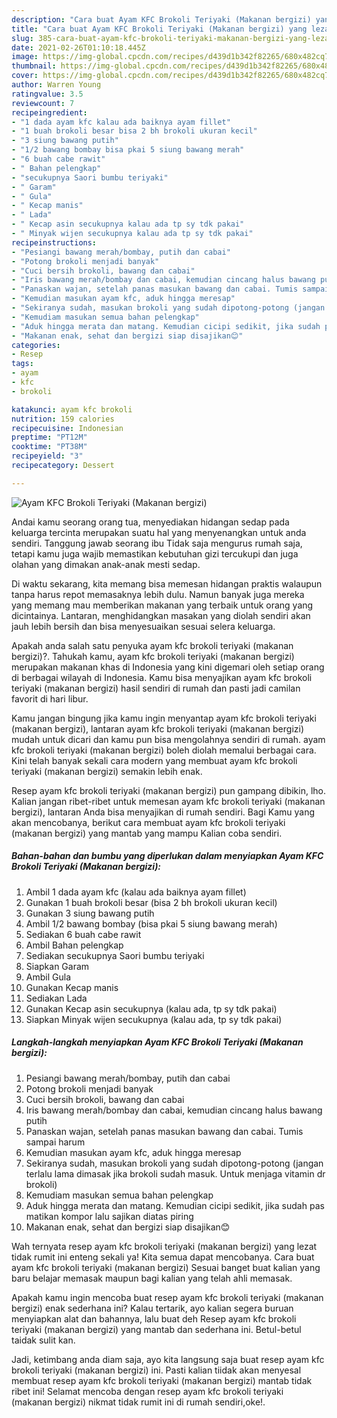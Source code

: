 ```yaml
---
description: "Cara buat Ayam KFC Brokoli Teriyaki (Makanan bergizi) yang lezat dan Mudah Dibuat"
title: "Cara buat Ayam KFC Brokoli Teriyaki (Makanan bergizi) yang lezat dan Mudah Dibuat"
slug: 385-cara-buat-ayam-kfc-brokoli-teriyaki-makanan-bergizi-yang-lezat-dan-mudah-dibuat
date: 2021-02-26T01:10:18.445Z
image: https://img-global.cpcdn.com/recipes/d439d1b342f82265/680x482cq70/ayam-kfc-brokoli-teriyaki-makanan-bergizi-foto-resep-utama.jpg
thumbnail: https://img-global.cpcdn.com/recipes/d439d1b342f82265/680x482cq70/ayam-kfc-brokoli-teriyaki-makanan-bergizi-foto-resep-utama.jpg
cover: https://img-global.cpcdn.com/recipes/d439d1b342f82265/680x482cq70/ayam-kfc-brokoli-teriyaki-makanan-bergizi-foto-resep-utama.jpg
author: Warren Young
ratingvalue: 3.5
reviewcount: 7
recipeingredient:
- "1 dada ayam kfc kalau ada baiknya ayam fillet"
- "1 buah brokoli besar bisa 2 bh brokoli ukuran kecil"
- "3 siung bawang putih"
- "1/2 bawang bombay bisa pkai 5 siung bawang merah"
- "6 buah cabe rawit"
- " Bahan pelengkap"
- "secukupnya Saori bumbu teriyaki"
- " Garam"
- " Gula"
- " Kecap manis"
- " Lada"
- " Kecap asin secukupnya kalau ada tp sy tdk pakai"
- " Minyak wijen secukupnya kalau ada tp sy tdk pakai"
recipeinstructions:
- "Pesiangi bawang merah/bombay, putih dan cabai"
- "Potong brokoli menjadi banyak"
- "Cuci bersih brokoli, bawang dan cabai"
- "Iris bawang merah/bombay dan cabai, kemudian cincang halus bawang putih"
- "Panaskan wajan, setelah panas masukan bawang dan cabai. Tumis sampai harum"
- "Kemudian masukan ayam kfc, aduk hingga meresap"
- "Sekiranya sudah, masukan brokoli yang sudah dipotong-potong (jangan terlalu lama dimasak jika brokoli sudah masuk. Untuk menjaga vitamin dr brokoli)"
- "Kemudiam masukan semua bahan pelengkap"
- "Aduk hingga merata dan matang. Kemudian cicipi sedikit, jika sudah pas matikan kompor lalu sajikan diatas piring"
- "Makanan enak, sehat dan bergizi siap disajikan😊"
categories:
- Resep
tags:
- ayam
- kfc
- brokoli

katakunci: ayam kfc brokoli 
nutrition: 159 calories
recipecuisine: Indonesian
preptime: "PT12M"
cooktime: "PT38M"
recipeyield: "3"
recipecategory: Dessert

---
```



![Ayam KFC Brokoli Teriyaki (Makanan bergizi)](https://img-global.cpcdn.com/recipes/d439d1b342f82265/680x482cq70/ayam-kfc-brokoli-teriyaki-makanan-bergizi-foto-resep-utama.jpg)

Andai kamu seorang orang tua, menyediakan hidangan sedap pada keluarga tercinta merupakan suatu hal yang menyenangkan untuk anda sendiri. Tanggung jawab seorang ibu Tidak saja mengurus rumah saja, tetapi kamu juga wajib memastikan kebutuhan gizi tercukupi dan juga olahan yang dimakan anak-anak mesti sedap.

Di waktu  sekarang, kita memang bisa memesan hidangan praktis walaupun tanpa harus repot memasaknya lebih dulu. Namun banyak juga mereka yang memang mau memberikan makanan yang terbaik untuk orang yang dicintainya. Lantaran, menghidangkan masakan yang diolah sendiri akan jauh lebih bersih dan bisa menyesuaikan sesuai selera keluarga. 



Apakah anda salah satu penyuka ayam kfc brokoli teriyaki (makanan bergizi)?. Tahukah kamu, ayam kfc brokoli teriyaki (makanan bergizi) merupakan makanan khas di Indonesia yang kini digemari oleh setiap orang di berbagai wilayah di Indonesia. Kamu bisa menyajikan ayam kfc brokoli teriyaki (makanan bergizi) hasil sendiri di rumah dan pasti jadi camilan favorit di hari libur.

Kamu jangan bingung jika kamu ingin menyantap ayam kfc brokoli teriyaki (makanan bergizi), lantaran ayam kfc brokoli teriyaki (makanan bergizi) mudah untuk dicari dan kamu pun bisa mengolahnya sendiri di rumah. ayam kfc brokoli teriyaki (makanan bergizi) boleh diolah memalui berbagai cara. Kini telah banyak sekali cara modern yang membuat ayam kfc brokoli teriyaki (makanan bergizi) semakin lebih enak.

Resep ayam kfc brokoli teriyaki (makanan bergizi) pun gampang dibikin, lho. Kalian jangan ribet-ribet untuk memesan ayam kfc brokoli teriyaki (makanan bergizi), lantaran Anda bisa menyajikan di rumah sendiri. Bagi Kamu yang akan mencobanya, berikut cara membuat ayam kfc brokoli teriyaki (makanan bergizi) yang mantab yang mampu Kalian coba sendiri.

<!--inarticleads1-->

##### Bahan-bahan dan bumbu yang diperlukan dalam menyiapkan Ayam KFC Brokoli Teriyaki (Makanan bergizi):

1. Ambil 1 dada ayam kfc (kalau ada baiknya ayam fillet)
1. Gunakan 1 buah brokoli besar (bisa 2 bh brokoli ukuran kecil)
1. Gunakan 3 siung bawang putih
1. Ambil 1/2 bawang bombay (bisa pkai 5 siung bawang merah)
1. Sediakan 6 buah cabe rawit
1. Ambil  Bahan pelengkap
1. Sediakan secukupnya Saori bumbu teriyaki
1. Siapkan  Garam
1. Ambil  Gula
1. Gunakan  Kecap manis
1. Sediakan  Lada
1. Gunakan  Kecap asin secukupnya (kalau ada, tp sy tdk pakai)
1. Siapkan  Minyak wijen secukupnya (kalau ada, tp sy tdk pakai)




<!--inarticleads2-->

##### Langkah-langkah menyiapkan Ayam KFC Brokoli Teriyaki (Makanan bergizi):

1. Pesiangi bawang merah/bombay, putih dan cabai
1. Potong brokoli menjadi banyak
1. Cuci bersih brokoli, bawang dan cabai
1. Iris bawang merah/bombay dan cabai, kemudian cincang halus bawang putih
1. Panaskan wajan, setelah panas masukan bawang dan cabai. Tumis sampai harum
1. Kemudian masukan ayam kfc, aduk hingga meresap
1. Sekiranya sudah, masukan brokoli yang sudah dipotong-potong (jangan terlalu lama dimasak jika brokoli sudah masuk. Untuk menjaga vitamin dr brokoli)
1. Kemudiam masukan semua bahan pelengkap
1. Aduk hingga merata dan matang. Kemudian cicipi sedikit, jika sudah pas matikan kompor lalu sajikan diatas piring
1. Makanan enak, sehat dan bergizi siap disajikan😊




Wah ternyata resep ayam kfc brokoli teriyaki (makanan bergizi) yang lezat tidak rumit ini enteng sekali ya! Kita semua dapat mencobanya. Cara buat ayam kfc brokoli teriyaki (makanan bergizi) Sesuai banget buat kalian yang baru belajar memasak maupun bagi kalian yang telah ahli memasak.

Apakah kamu ingin mencoba buat resep ayam kfc brokoli teriyaki (makanan bergizi) enak sederhana ini? Kalau tertarik, ayo kalian segera buruan menyiapkan alat dan bahannya, lalu buat deh Resep ayam kfc brokoli teriyaki (makanan bergizi) yang mantab dan sederhana ini. Betul-betul taidak sulit kan. 

Jadi, ketimbang anda diam saja, ayo kita langsung saja buat resep ayam kfc brokoli teriyaki (makanan bergizi) ini. Pasti kalian tiidak akan menyesal membuat resep ayam kfc brokoli teriyaki (makanan bergizi) mantab tidak ribet ini! Selamat mencoba dengan resep ayam kfc brokoli teriyaki (makanan bergizi) nikmat tidak rumit ini di rumah sendiri,oke!.

